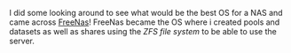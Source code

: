 I did some looking around to see what would be the best OS for a NAS and came across [FreeNas](https://www.freenas.org)! FreeNas became the OS where i created pools and datasets as well as shares using the *ZFS file system* to be able to use the server. 
